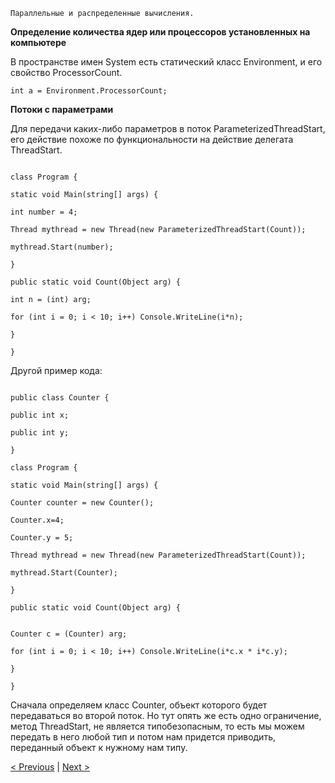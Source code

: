 ```
Параллельные и распределенные вычисления.
```
**Определение количества ядер или процессоров установленных на компьютере**

В пространстве имен System есть статический класс Environment, и его свойство ProcessorCount.

```
int a = Environment.ProcessorCount;
```

**Потоки с параметрами**

Для передачи каких-либо параметров в поток ParameterizedThreadStart, его действие похоже по
функциональности на действие делегата ThreadStart.
```

class Program {

static void Main(string[] args) {

int number = 4;

Thread mythread = new Thread(new ParameterizedThreadStart(Count));

mythread.Start(number);

}

public static void Count(Object arg) {

int n = (int) arg;

for (int i = 0; i < 10; i++) Console.WriteLine(i*n);

}

}
```

Другой пример кода:
```

public class Counter {

public int x;

public int y;

}

class Program {

static void Main(string[] args) {

Counter counter = new Counter();

Counter.x=4;

Counter.y = 5;

Thread mythread = new Thread(new ParameterizedThreadStart(Count));

mythread.Start(Counter);

}

public static void Count(Object arg) {


Counter c = (Counter) arg;

for (int i = 0; i < 10; i++) Console.WriteLine(i*c.x * i*c.y);

}

}
```

Сначала определяем класс Counter, объект которого будет передаваться во второй поток. Но тут
опять же есть одно ограничение, метод ThreadStart, не является типобезопасным, то есть мы
можем передать в него любой тип и потом нам придется приводить, переданный объект к
нужному нам типу.


[< Previous](3.md) | [Next >](5.md)